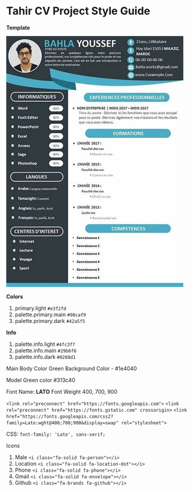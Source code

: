 # **Tahir CV Project Style Guide**

**Template**

![Template Image](Images/OIF.jpg "a title")

**Colors**

1. primary.light `#e3f2fd`
2. palette.primary.main `#90caf9`
3. palette.primary.dark `#42a5f5`

**Info**

1. palette.info.light `#4fc3f7`
2. palette.info.main `#29b6f6`
3. palette.info.dark `#0288d1`

Main Body Color Green
Background Color - #1e4040

Model Green color
#313c40

Font
Name: **LATO**
Font Weight 400, 700, 900

`<link rel="preconnect" href="https://fonts.googleapis.com">`
`<link rel="preconnect" href="https://fonts.gstatic.com" crossorigin>`
`<link href="https://fonts.googleapis.com/css2?family=Lato:wght@400;700;900&display=swap" rel="stylesheet">`

CSS: `font-family: 'Lato', sans-serif;`

Icons

1. Male `<i class="fa-solid fa-person"></i>`
2. Location `<i class="fa-solid fa-location-dot"></i>`
3. Phone `<i class="fa-solid fa-phone"></i>`
4. Gmail `<i class="fa-solid fa-envelope"></i>`
5. Github `<i class="fa-brands fa-github"></i>`
